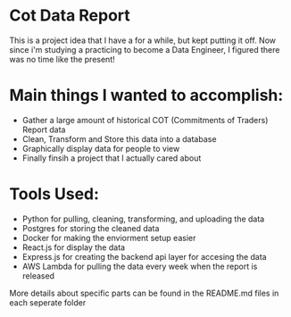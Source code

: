 # Cot Data Report

This is a project idea that I have a for a while, but kept putting it off. Now since i'm studying a practicing to become a Data Engineer, I figured there was no time like the present!

# Main things I wanted to accomplish:
- Gather a large amount of historical COT (Commitments of Traders) Report data
- Clean, Transform and Store this data into a database
- Graphically display data for people to view
- Finally finsih a project that I actually cared about

# Tools Used:
- Python for pulling, cleaning, transforming, and uploading the data
- Postgres for storing the cleaned data
- Docker for making the enviorment setup easier
- React.js for display the data
- Express.js for creating the backend api layer for accesing the data
- AWS Lambda for pulling the data every week when the report is released

More details about specific parts can be found in the README.md files in each seperate folder
